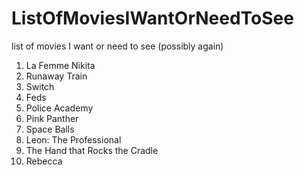 # ListOfMoviesIWantOrNeedToSee
list of movies I want or need to see (possibly again)

1.  La Femme Nikita
2.  Runaway Train
3.  Switch
4.  Feds
6.  Police Academy
7.  Pink Panther
8.  Space Balls
9.  Leon: The Professional
10. The Hand that Rocks the Cradle
11. Rebecca
